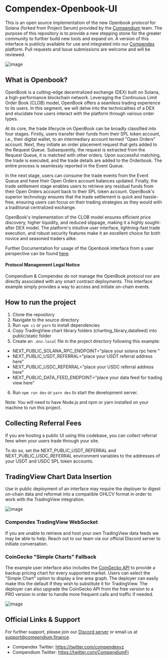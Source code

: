 # Compendex-Openbook-UI

This is an open source implementation of the new Openbook protocol for Solana (forked from Project Serum) provided by the [Compendium](https://docs.compendium.finance) team. The purpose of this repository is to provide a new stepping stone for the greater community to further build new tools and expand on. A version of this interface is publicly available for use and integrated into our [Compendex](https://sol.compendex.xyz) platform. Pull requests and Issue submissions are welcome and will be reviewed.

![image](https://user-images.githubusercontent.com/36686278/227060628-ee55ab72-513d-40af-84d6-dc755e839659.png)

## What is Openbook?

OpenBook is a cutting-edge decentralized exchange (DEX) built on Solana, a high-performance blockchain network. Leveraging the Continuous Limit Order Book (CLOB) model, OpenBook offers a seamless trading experience to its users. In this segment, we will delve into the technicalities of a DEX and elucidate how users interact with the platform through various order types.

At its core, the trade lifecycle on OpenBook can be broadly classified into four stages. Firstly, users transfer their funds from their SPL token account, i.e., their digital wallet, to an intermediary account termed "Open Orders" account. Next, they initiate an order placement request that gets added to the Request Queue. Subsequently, the request is extracted from the Request Queue, it is matched with other orders. Upon successful matching, the trade is executed, and the trade details are added to the Orderbook. The entire process is seamlessly reported in the Event Queue.

In the next stage, users can consume the trade events from the Event Queue and have their Open Orders account balances updated. Finally, the trade settlement stage enables users to retrieve any residual funds from their Open Orders account back to their SPL token account. OpenBook's superior technology ensures that the trade settlement is quick and hassle-free, ensuring users can focus on their trading strategies as they would with a traditional centralized exchange.

OpenBook's implementation of the CLOB model ensures efficient price discovery, higher liquidity, and reduced slippage, making it a highly sought-after DEX model. The platform's intuitive user interface, lightning-fast trade execution, and robust security features make it an excellent choice for both novice and seasoned traders alike.

Further Documentation for usage of the Openbook interface from a user perspective can be found [here](https://docs.compendium.finance/decentralized-trading-tools/solana-integrations/openbook-spot-markets).

#### Protocol Management Legal Notice
Compendium & Compendex do not manage the OpenBook protocol nor are directly associated with any smart contract deployments. This interface example simply provides a way to access and initiate on-chain events.

## How to run the project

1. Clone the repository
2. Navigate to the source directory
3. Run `npm ci` or `yarn` to install dependencies
4. Copy TradingView chart library folders (charting_library,datafeed) into public/static folder
5. Create an `.env.local` file in the project directory following this example:
- NEXT_PUBLIC_SOLANA_RPC_ENDPOINT="place your solana rpc here "
- NEXT_PUBLIC_USDT_REFERRAL="place your USDT referral address here"
- NEXT_PUBLIC_USDC_REFERRAL="place your USDC referral address here"
- NEXT_PUBLIC_DATA_FEED_ENDPOINT="place your data feed for trading view here"
6. Run `npm run dev` or `yarn dev` to start the development server.

Note: You will need to have Node.js and npm or yarn installed on your machine to run this project.

## Collecting Referral Fees

If you are hosting a public UI using this codebase, you can collect referral fees when your users trade through your site.

To do so, set the NEXT_PUBLIC_USDT_REFERRAL and NEXT_PUBLIC_USDC_REFERRAL environment variables to the addresses of your USDT and USDC SPL token accounts.

## TradingView Chart Data Insertion

Use in public deployment of an interface may require the deployer to digest on-chain data and reformat into a compatible OHLCV format in order to work with the TradingView integration.

![image](https://user-images.githubusercontent.com/36686278/227062566-81ab8804-c696-4b74-8310-03100869ec1b.png)

### Compendex TradingView WebSocket

If you are unable to retrieve and host your own TradingView data feeds we may be able to help. Reach out to our team via our official Discord server to initiate conversation.

### CoinGecko "Simple Charts" Fallback

The example user interface also includes the [CoinGecko API](https://www.coingecko.com/en/api) to provide a backup pricing chart for every supported market. Users can select the "Simple Chart" option to display a line area graph. The deployer can easily make this the default if they wish to substitute it for TradingView. The deployer can also upgrade the CoinGecko API from the free version to a PRO version in order to handle more frequent calls and traffic if needed.

![image](https://user-images.githubusercontent.com/36686278/227062603-fce438ad-d57b-42b9-96c5-f595bec787e0.png)

## Official Links & Support

For further support, please join our [Discord server](https://discord.gg/compendium-pendax-846967032288509953) or email us at support@compendium.finance.

- Compendex Twitter: https://twitter.com/compendexyz
- Compendium Twitter: https://twitter.com/CompendiumFi
